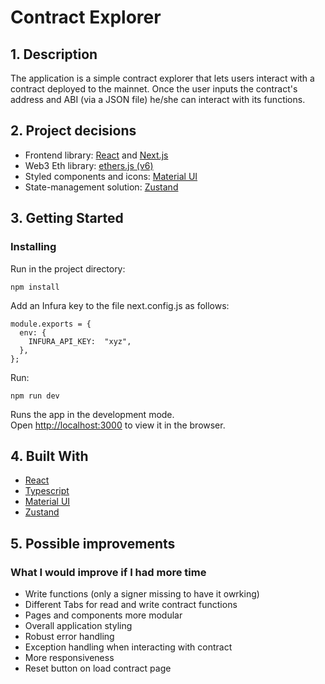 # Contract Explorer

## 1. Description

The application is a simple contract explorer that lets users interact with a contract deployed to the mainnet.
Once the user inputs the contract's address and ABI (via a JSON file) he/she can interact with its functions.

## 2. Project decisions

- Frontend library: [React](https://reactjs.org/) and [Next.js](https://nextjs.org/)
- Web3 Eth library: [ethers.js (v6)](https://docs.ethers.org/v6/)
- Styled components and icons: [Material UI](https://mui.com/)
- State-management solution: [Zustand](https://github.com/pmndrs/zustand)

## 3. Getting Started

### Installing

Run in the project directory:

`npm install`

Add an Infura key to the file next.config.js as follows:

```
module.exports = {
  env: {
    INFURA_API_KEY:  "xyz",
  },
};
```

Run:

`npm run dev`

Runs the app in the development mode.\
Open [http://localhost:3000](http://localhost:3000) to view it in the browser.

## 4. Built With

- [React](https://reactjs.org/)
- [Typescript](https://www.typescriptlang.org/)
- [Material UI](https://mui.com/)
- [Zustand](https://github.com/pmndrs/zustand)

## 5. Possible improvements

### What I would improve if I had more time

- Write functions (only a signer missing to have it owrking)
- Different Tabs for read and write contract functions
- Pages and components more modular
- Overall application styling
- Robust error handling
- Exception handling when interacting with contract
- More responsiveness
- Reset button on load contract page
